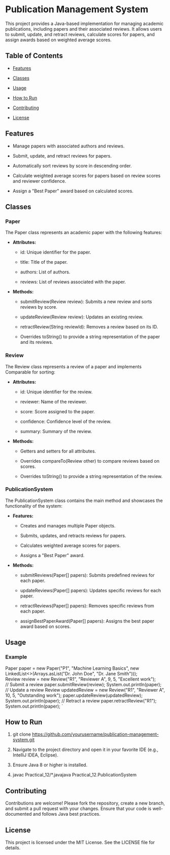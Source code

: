 Publication Management System
=============================

This project provides a Java-based implementation for managing academic publications, including papers and their associated reviews. It allows users to submit, update, and retract reviews, calculate scores for papers, and assign awards based on weighted average scores.

Table of Contents
-----------------

*   [Features](https://chatgpt.com/c/6764354f-55e8-8012-a3f9-0f05f515dcd9#features)
    
*   [Classes](https://chatgpt.com/c/6764354f-55e8-8012-a3f9-0f05f515dcd9#classes)
    
*   [Usage](https://chatgpt.com/c/6764354f-55e8-8012-a3f9-0f05f515dcd9#usage)
    
*   [How to Run](https://chatgpt.com/c/6764354f-55e8-8012-a3f9-0f05f515dcd9#how-to-run)
    
*   [Contributing](https://chatgpt.com/c/6764354f-55e8-8012-a3f9-0f05f515dcd9#contributing)
    
*   [License](https://chatgpt.com/c/6764354f-55e8-8012-a3f9-0f05f515dcd9#license)
    

Features
--------

*   Manage papers with associated authors and reviews.
    
*   Submit, update, and retract reviews for papers.
    
*   Automatically sort reviews by score in descending order.
    
*   Calculate weighted average scores for papers based on review scores and reviewer confidence.
    
*   Assign a "Best Paper" award based on calculated scores.
    

Classes
-------

### Paper

The Paper class represents an academic paper with the following features:

*   **Attributes:**
    
    *   id: Unique identifier for the paper.
        
    *   title: Title of the paper.
        
    *   authors: List of authors.
        
    *   reviews: List of reviews associated with the paper.
        
*   **Methods:**
    
    *   submitReview(Review review): Submits a new review and sorts reviews by score.
        
    *   updateReview(Review review): Updates an existing review.
        
    *   retractReview(String reviewId): Removes a review based on its ID.
        
    *   Overrides toString() to provide a string representation of the paper and its reviews.
        

### Review

The Review class represents a review of a paper and implements Comparable for sorting:

*   **Attributes:**
    
    *   id: Unique identifier for the review.
        
    *   reviewer: Name of the reviewer.
        
    *   score: Score assigned to the paper.
        
    *   confidence: Confidence level of the review.
        
    *   summary: Summary of the review.
        
*   **Methods:**
    
    *   Getters and setters for all attributes.
        
    *   Overrides compareTo(Review other) to compare reviews based on scores.
        
    *   Overrides toString() to provide a string representation of the review.
        

### PublicationSystem

The PublicationSystem class contains the main method and showcases the functionality of the system:

*   **Features:**
    
    *   Creates and manages multiple Paper objects.
        
    *   Submits, updates, and retracts reviews for papers.
        
    *   Calculates weighted average scores for papers.
        
    *   Assigns a "Best Paper" award.
        
*   **Methods:**
    
    *   submitReviews(Paper\[\] papers): Submits predefined reviews for each paper.
        
    *   updateReviews(Paper\[\] papers): Updates specific reviews for each paper.
        
    *   retractReviews(Paper\[\] papers): Removes specific reviews from each paper.
        
    *   assignBestPaperAward(Paper\[\] papers): Assigns the best paper award based on scores.
        

Usage
-----

### Example
Paper paper = new Paper("P1", "Machine Learning Basics", new LinkedList<>(Arrays.asList("Dr. John Doe", "Dr. Jane Smith")));  
Review review = new Review("R1", "Reviewer A", 9, 5, "Excellent work");  
// Submit a review  paper.submitReview(review);  System.out.println(paper);  
// Update a review  Review updatedReview = new Review("R1", "Reviewer A", 10, 5, "Outstanding work");  paper.updateReview(updatedReview);  System.out.println(paper); 
// Retract a review  paper.retractReview("R1");  System.out.println(paper);   `

How to Run
----------

1.  git clone https://github.com/yourusername/publication-management-system.git
    
2.  Navigate to the project directory and open it in your favorite IDE (e.g., IntelliJ IDEA, Eclipse).
    
3.  Ensure Java 8 or higher is installed.
    
4.  javac Practical\_12/\*.javajava Practical\_12.PublicationSystem
    

Contributing
------------

Contributions are welcome! Please fork the repository, create a new branch, and submit a pull request with your changes. Ensure that your code is well-documented and follows Java best practices.

License
-------

This project is licensed under the MIT License. See the LICENSE file for details.
